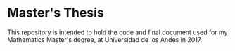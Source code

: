 # Master's Thesis

This repository is intended to hold the code and final document used for my Mathematics Master's degree, at Universidad de los Andes in 2017.
